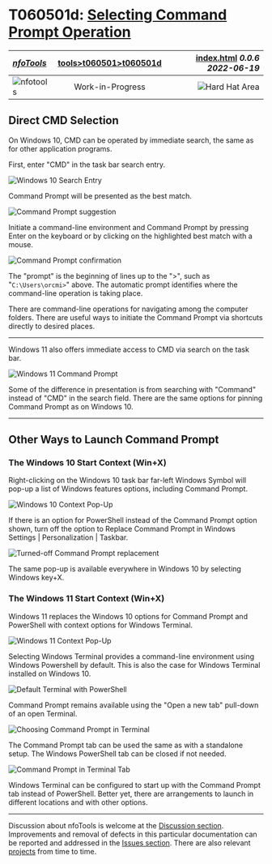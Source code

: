 <!-- index.md 0.0.6                 UTF-8                          2022-06-19
     ----1----|----2----|----3----|----4----|----5----|----6----|----7----|--*

                      SELECTING COMMAND PROMPT OPERATION

     -->

# T060501d: [Selecting Command Prompt Operation](.)

| ***[nfoTools](../../../)*** | [tools](../../)[>t060501](../)[>t060501d](.) | [index.html](index.html) ***0.0.6 2022-06-19*** |
| :--                |       :-:          | --: |
| ![nfotools](../../../images/nfoWorks-2014-06-02-1702-LogoSmall.png) | Work-in-Progress | ![Hard Hat Area](../../../images/hardhat-logo.gif) |

## Direct CMD Selection

On Windows 10, CMD can be operated by immediate search, the same as for other
application programs.

First, enter "CMD" in the task bar search entry.

![Windows 10 Search Entry](T060501d6-W10SearchTry.png)

Command Prompt will be presented as the best match.

![Command Prompt suggestion](T060501d7-W10CMDFound.png)

Initiate a command-line environment and Command Prompt by pressing Enter
on the keyboard or by clicking on the highlighted best match with a mouse.

![Command Prompt confirmation](../T060501-2021-09-06-1432-CommandPrompt.png)

The "prompt" is the beginning of lines up to the ">", such as
"`C:\Users\orcmi>`" above.  The automatic prompt identifies where the
command-line operation is taking place.

There are command-line operations for navigating among the computer folders.
There are useful ways to initiate the Command Prompt via shortcuts directly
to desired places.

----

Windows 11 also offers immediate access to CMD via search on the task bar.

![Windows 11 Command Prompt](T060501d5-W11SearchCommandPrompt.png)

Some of the difference in presentation is from searching with "Command"
instead of "CMD" in the search field.  There are the same options for pinning
Command Prompt as on Windows 10.

----

## Other Ways to Launch Command Prompt

### The Windows 10 Start Context (Win+X)

Right-clicking on the Windows 10 task bar far-left Windows Symbol will pop-up
a list of Windows features options, including Command Prompt.

![Windows 10 Context Pop-Up](T060501d9-W10CMDWinX.png)

If there is an option for PowerShell instead of the Command Prompt option
shown, turn off the option to Replace Command
Prompt in Windows Settings | Personalization | Taskbar.

![Turned-off Command Prompt replacement](T060501d10-W10CMDdefault.png)

The same pop-up is available everywhere in Windows 10 by selecting Windows
key+X.

### The Windows 11 Start Context (Win+X)

Windows 11 replaces the Windows 10 options for Command Prompt and PowerShell
with context options for Windows Terminal.

![Windows 11 Context Pop-Up](T060501d1-W11TerminalOption.png)

Selecting Windows Terminal provides a command-line environment using Windows
Powershell by default.  This is also the case for Windows Terminal installed
on Windows 10.

![Default Terminal with PowerShell](T060501d2-W11TerminalDefaultPS.png)

Command Prompt remains available using the "Open a new tab" pull-down of an
open Terminal.

![Choosing Command Prompt in Terminal](T060501d3-W11TerminalSelectCMD.png)

The Command Prompt tab can be used the same as with a standalone setup.  The
Windows PowerShell tab can be closed if not needed.

![Command Prompt in Terminal Tab](T060501d4-W11TerminalCMD.png)

Windows Terminal can be configured to start up with the Command Prompt tab
instead of PowerShell.  Better yet, there are arrangements to launch in
different locations and with other options.

----

Discussion about nfoTools is welcome at the
[Discussion section](https://github.com/orcmid/nfoTools/discussions).
Improvements and removal of defects in this particular documentation can be
reported and addressed in the
[Issues section](https://github.com/orcmid/nfoTools/issues).  There are also
relevant [projects](https://github.com/orcmid/nfoTools/projects) from time to
time.

<!-- ----1----|----2----|----3----|----4----|----5----|----6----|----7----|--*

     0.0.6 2022-06-19T01:41Z Provide correct top heading strip
     0.0.5 2021-09-20T23:50Z Touch-ups
     0.0.4 2021-09-17T20:16Z Update Discussion invitation
     0.0.3 2021-09-16T22:48Z Proof-reading touchups
     0.0.2 2021-09-16T22:24Z Full Draft on Windows 10/11
     0.0.1 2021-09-16T17:49Z Trial Top-banner introduction
     0.0.0 2021-09-16T02:01Z Create placeholder to morph into the
           necessary material

           *** end of docs/tools/T060501/T060501d/index.md ***
     -->
